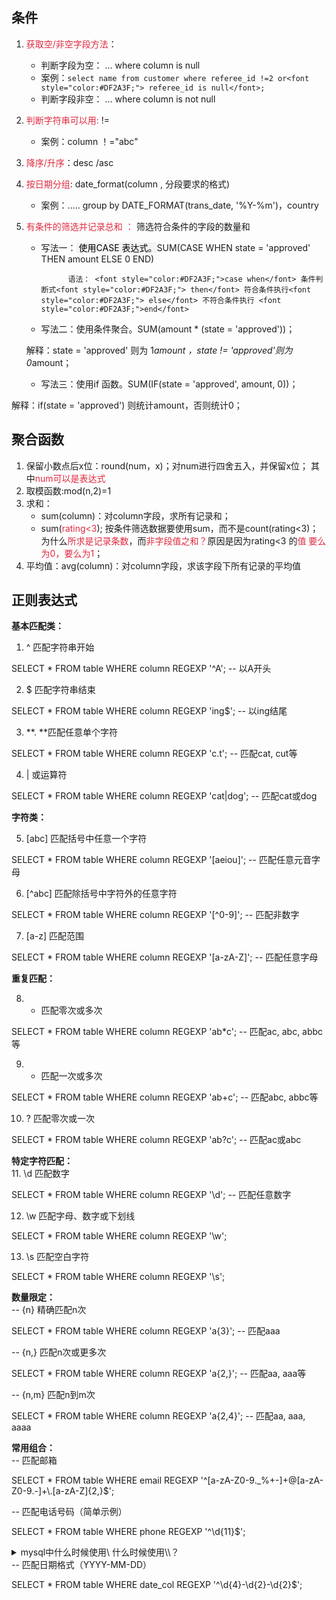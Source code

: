 ## 条件
1. <font style="color:#DF2A3F;">获取空/非空字段方法</font>：
    - 判断字段为空： ... where column  is  null
    - 案例：`select name from customer where referee_id !=2 or<font style="color:#DF2A3F;"> referee_id is null</font>;`
    - 判断字段非空： ... where column is not null
2. <font style="color:#DF2A3F;">判断字符串可以用:</font>  != 
    - 案例：column ！="abc"
3. <font style="color:#DF2A3F;">降序/升序</font>：desc /asc
4. <font style="color:#DF2A3F;">按日期分组</font>: date_format(column , 分段要求的格式)
    - 案例：..... group by DATE_FORMAT(trans_date, '%Y-%m')，country
5.  <font style="color:#DF2A3F;">有条件的筛选并记录总和 ：</font> 筛选符合条件的字段的数量和
    - 写法一：<font style="color:rgb(0, 0, 0);background-color:rgb(243, 243, 243);"> 使用CASE 表达式。</font>SUM(CASE WHEN state = 'approved' THEN amount ELSE 0 END)

 				语法： <font style="color:#DF2A3F;">case when</font> 条件判断式<font style="color:#DF2A3F;"> then</font> 符合条件执行<font style="color:#DF2A3F;"> else</font> 不符合条件执行 <font style="color:#DF2A3F;">end</font>

    - 写法二：使用条件聚合。SUM(amount * (state = 'approved'))；

    解释：state = 'approved' 则为 1*amount ，state != 'approved'则为0*amount；

    - 写法三：使用if 函数。SUM(IF(state = 'approved', amount, 0))；

解释：if(state = 'approved') 则统计amount，否则统计0；



## 聚合函数
1. 保留小数点后x位：round(num，x)；对num进行四舍五入，并保留x位； 其中<font style="color:#DF2A3F;">num可以是表达式</font>
2. 取模函数:mod(n,2)=1
3. 求和：
    - sum(column)：对column字段，求所有记录和；
    - sum(<font style="color:#DF2A3F;">rating<3</font>); 按条件筛选数据要使用sum，而不是count(rating<3)；为什么<font style="color:#DF2A3F;">所求是记录条数</font>，而<font style="color:#DF2A3F;">非字段值之和？</font>原因是因为rating<3 的<font style="color:#DF2A3F;">值 要么为0，要么为1</font>；
4. 平均值：avg(column)：对column字段，求该字段下所有记录的平均值



## 正则表达式
**基本匹配类：**

1. ^ 匹配字符串开始

SELECT * FROM table WHERE column REGEXP '^A';  -- 以A开头

2. $ 匹配字符串结束

SELECT * FROM table WHERE column REGEXP 'ing$';  -- 以ing结尾

3.  **. **匹配任意单个字符

SELECT * FROM table WHERE column REGEXP 'c.t';  -- 匹配cat, cut等

4. | 或运算符

SELECT * FROM table WHERE column REGEXP 'cat|dog';  -- 匹配cat或dog



**字符类：**

5. [abc] 匹配括号中任意一个字符

SELECT * FROM table WHERE column REGEXP '[aeiou]';  -- 匹配任意元音字母

6. [^abc] 匹配除括号中字符外的任意字符

SELECT * FROM table WHERE column REGEXP '[^0-9]';  -- 匹配非数字

7. [a-z] 匹配范围

SELECT * FROM table WHERE column REGEXP '[a-zA-Z]';  -- 匹配任意字母



**重复匹配：**

8. * 匹配零次或多次

SELECT * FROM table WHERE column REGEXP 'ab*c';  -- 匹配ac, abc, abbc等

9. + 匹配一次或多次

SELECT * FROM table WHERE column REGEXP 'ab+c';  -- 匹配abc, abbc等

10. ? 匹配零次或一次

SELECT * FROM table WHERE column REGEXP 'ab?c';  -- 匹配ac或abc



**特定字符匹配：**  
11. \d 匹配数字

SELECT * FROM table WHERE column REGEXP '\\d';  -- 匹配任意数字



12. \w 匹配字母、数字或下划线

SELECT * FROM table WHERE column REGEXP '\\w';



13. \s 匹配空白字符

SELECT * FROM table WHERE column REGEXP '\\s';



**数量限定：**  
-- {n} 精确匹配n次

SELECT * FROM table WHERE column REGEXP 'a{3}';  -- 匹配aaa



-- {n,} 匹配n次或更多次

SELECT * FROM table WHERE column REGEXP 'a{2,}';  -- 匹配aa, aaa等



-- {n,m} 匹配n到m次

SELECT * FROM table WHERE column REGEXP 'a{2,4}';  -- 匹配aa, aaa, aaaa



**常用组合：**  
-- 匹配邮箱

SELECT * FROM table WHERE email REGEXP '^[a-zA-Z0-9._%+-]+@[a-zA-Z0-9.-]+\\.[a-zA-Z]{2,}$';



-- 匹配电话号码（简单示例）

SELECT * FROM table WHERE phone REGEXP '^\\d{11}$';

<details class="lake-collapse"><summary id="ud8f2dcb1"><span class="ne-text">mysql中什么时候使用\ 什么时候使用\\？</span></summary><p id="u0ea1a6a8" class="ne-p"><br></p><ol class="ne-ol"><li id="u89d23d75" data-lake-index-type="0"><span class="ne-text">首先我们要知道什么时候使用转义？</span></li></ol><p id="ub448e05f" class="ne-p"><span class="ne-text">当你想表达特殊字符的字面意思时，需要转义。比如：. * + ? ^ $ [] () {} | \</span></p><p id="uad1a0970" class="ne-p"><span class="ne-text"></span></p><p id="uffb15ea1" class="ne-p"><span class="ne-text">2.[]中字母的含义</span></p><pre data-language="sql" id="Njfev" class="ne-codeblock language-sql"><code>- 连字符（在中间位置时表示范围） 想要匹配实际- ，只需要放到[]最后
^ 脱字符（在开头位置时表示否定）
] 右方括号（表示字符集结束）
\ 反斜杠（用作转义）</code></pre><p id="uf7446d97" class="ne-p"><span class="ne-text">在[]中使用\，在[]外使用\\。 预编译使用\\</span></p></details>
-- 匹配日期格式（YYYY-MM-DD）

SELECT * FROM table WHERE date_col REGEXP '^\\d{4}-\\d{2}-\\d{2}$';







